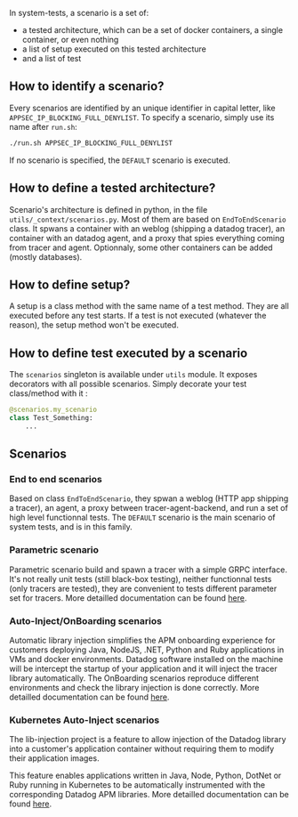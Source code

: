 In system-tests, a scenario is a set of:

* a tested architecture, which can be a set of docker containers, a single container, or even nothing
* a list of setup executed on this tested architecture
* and a list of test

## How to identify a scenario?

Every scenarios are identified by an unique identifier in capital letter, like `APPSEC_IP_BLOCKING_FULL_DENYLIST`. To specify a scenario, simply use its name after `run.sh`:

```bash
./run.sh APPSEC_IP_BLOCKING_FULL_DENYLIST
```

If no scenario is specified, the `DEFAULT` scenario is executed.

## How to define a tested architecture?

Scenario's architecture is defined in python, in the file `utils/_context/scenarios.py`. Most of them are based on `EndToEndScenario` class. It spwans a container with an weblog (shipping a datadog tracer), an container with an datadog agent, and a proxy that spies everything coming from tracer and agent. Optionnaly, some other containers can be added (mostly databases).

## How to define setup?

A setup is a class method with the same name of a test method. They are all executed before any test starts. If a test is not executed (whatever the reason), the setup method won't be executed.

## How to define test executed by a scenario

The `scenarios` singleton is available under `utils` module. It exposes decorators with  all possible scenarios. Simply decorate your test class/method with it :

```python
@scenarios.my_scenario
class Test_Something:
    ...
```

## Scenarios

### End to end scenarios

Based on class `EndToEndScenario`, they spwan a weblog (HTTP app shipping a tracer), an agent, a proxy between tracer-agent-backend, and run a set of high level functionnal tests. The `DEFAULT` scenario is the main scenario of system tests, and is in this family.

### Parametric scenario

Parametric scenario build and spawn a tracer with a simple GRPC interface. It's not really unit tests (still black-box testing), neither functionnal tests (only tracers are tested), they are convenient to tests different parameter set for tracers. More detailled documentation can be found [here](https://github.com/DataDog/system-tests/blob/main/docs/scenarios/parametric.md).

### Auto-Inject/OnBoarding scenarios

Automatic library injection simplifies the APM onboarding experience for customers deploying Java, NodeJS, .NET, Python and Ruby applications in VMs and docker environments. Datadog software installed on the machine will be intercept the startup of your application and it will inject the tracer library automatically. The OnBoarding scenarios reproduce different environments and check the library injection is done correctly. More detailled documentation can be found [here](https://github.com/DataDog/system-tests/blob/main/docs/scenarios/onboarding.md).

### Kubernetes Auto-Inject scenarios

The lib-injection project is a feature to allow injection of the Datadog library into a customer's application container without requiring them to modify their application images.

This feature enables applications written in Java, Node, Python, DotNet or Ruby running in Kubernetes to be automatically instrumented with the corresponding Datadog APM libraries. More detailled documentation can be found [here](https://github.com/DataDog/system-tests/blob/main/docs/scenarios/k8s_lib_injection.md).